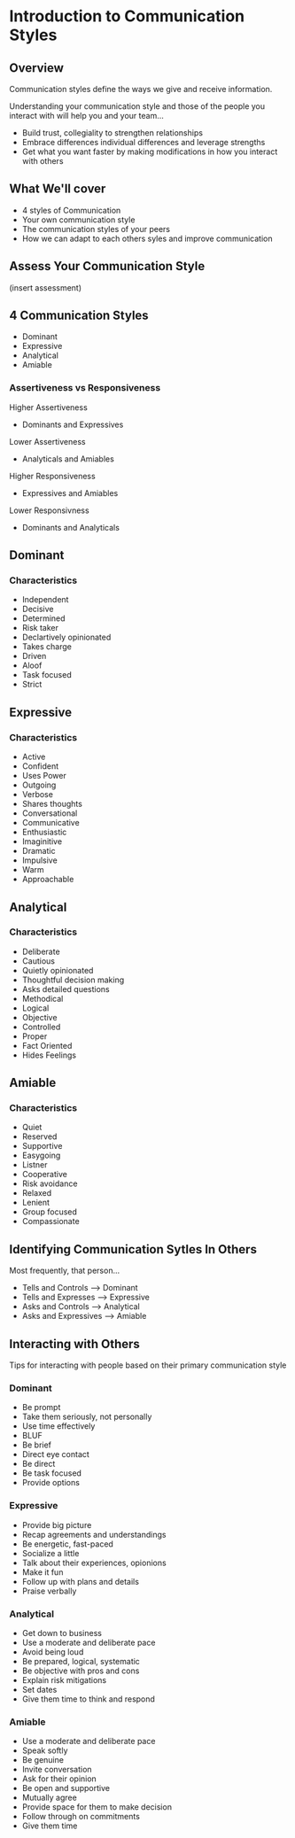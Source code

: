 # Introduction to Communication Styles

## Overview

Communication styles define the ways we give and receive information.

Understanding your communication style and those of the people you interact with will help you and your team...
* Build trust, collegiality to strengthen relationships
* Embrace differences individual differences and leverage strengths
* Get what you want faster by making modifications in how you interact with others

## What We'll cover

* 4 styles of Communication
* Your own communication style
* The communication styles of your peers
* How we can adapt to each others syles and improve communication

## Assess Your Communication Style

(insert assessment)

## 4 Communication Styles

* Dominant
* Expressive
* Analytical
* Amiable

### Assertiveness vs Responsiveness

Higher Assertiveness
* Dominants and Expressives

Lower Assertiveness
* Analyticals and Amiables

Higher Responsiveness
* Expressives and Amiables

Lower Responsivness
* Dominants and Analyticals

## Dominant
### Characteristics
* Independent
* Decisive
* Determined
* Risk taker
* Declartively opinionated
* Takes charge
* Driven
* Aloof
* Task focused
* Strict

## Expressive
### Characteristics
* Active
* Confident
* Uses Power
* Outgoing
* Verbose
* Shares thoughts
* Conversational
* Communicative
* Enthusiastic
* Imaginitive
* Dramatic
* Impulsive
* Warm
* Approachable

## Analytical
### Characteristics
* Deliberate
* Cautious
* Quietly opinionated
* Thoughtful decision making
* Asks detailed questions
* Methodical
* Logical
* Objective
* Controlled
* Proper
* Fact Oriented
* Hides Feelings

## Amiable
### Characteristics
* Quiet
* Reserved
* Supportive
* Easygoing
* Listner
* Cooperative
* Risk avoidance
* Relaxed
* Lenient
* Group focused
* Compassionate

## Identifying Communication Sytles In Others

Most frequently, that person...

* Tells and Controls --> Dominant
* Tells and Expresses --> Expressive
* Asks and Controls --> Analytical
* Asks and Expressives --> Amiable

## Interacting with Others

Tips for interacting with people based on their primary communication style
### Dominant
* Be prompt
* Take them seriously, not personally
* Use time effectively
* BLUF
* Be brief
* Direct eye contact
* Be direct
* Be task focused
* Provide options

### Expressive
* Provide big picture
* Recap agreements and understandings
* Be energetic, fast-paced
* Socialize a little
* Talk about their experiences, opionions
* Make it fun
* Follow up with plans and details
* Praise verbally

### Analytical
* Get down to business
* Use a moderate and deliberate pace
* Avoid being loud
* Be prepared, logical, systematic
* Be objective with pros and cons
* Explain risk mitigations
* Set dates
* Give them time to think and respond

### Amiable
* Use a moderate and deliberate pace
* Speak softly
* Be genuine
* Invite conversation
* Ask for their opinion
* Be open and supportive
* Mutually agree
* Provide space for them to make decision
* Follow through on commitments
* Give them time
